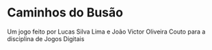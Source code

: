 # Caminhos do Busão

Um jogo feito por Lucas Silva Lima e João Victor Oliveira Couto para a disciplina de Jogos Digitais
